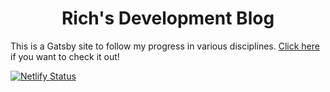 <h1 align="center">Rich's Development Blog</h1>

This is a Gatsby site to follow my progress in various disciplines. [Click here](https://pmcg31.netlify.com/) if you want to check it out!

[![Netlify Status](https://api.netlify.com/api/v1/badges/c06e2508-516c-4c14-84b7-876097702b9a/deploy-status)](https://app.netlify.com/sites/pmcg31/deploys)
